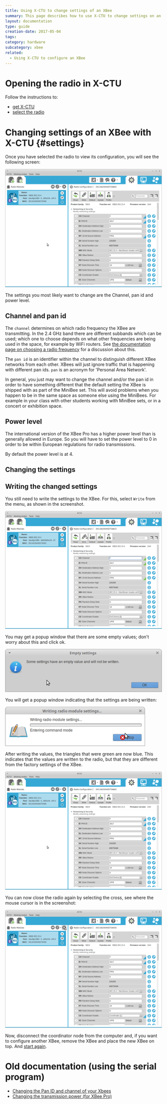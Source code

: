 ```yaml
---
title: Using X-CTU to change settings of an XBee
summary: This page describes how to use X-CTU to change settings on an XBee.
layout: documentation
type: guide
creation-date: 2017-05-04
tags: 
category: hardware
subcategory: xbee
related:
  - Using X-CTU to configure an XBee
---
```


# Opening the radio in X-CTU

Follow the instructions to:

* [get X-CTU](using-x-ctu-to-configure-an-xbee#getting)
* [select the radio](using-x-ctu-to-configure-an-xbee#selectradio)


# Changing settings of an XBee with X-CTU {#settings}

Once you have selected the radio to view its configuration, you will see the following screen:

![](/img/x-ctu-radio-settings.png)

The settings you most likely want to change are the Channel, pan id and power level.

## Channel and pan id

The `channel` determines on which radio frequency the XBee are transmitting. In the 2.4 GHz band there are different subbands which can be used; which one to choose depends on what other frequencies are being used in the space, for example by WiFi routers. See [the documentation page on choosing a radio frequency](choosing-a-radio-frequency-for-the-xbee) for a discussion about this.

The `pan id` is an identifier within the channel to distinguish different XBee networks from each other. XBees will just ignore traffic that is happening with different pan ids. `pan` is an acronym for 'Personal Area Network'.


In general, you just may want to change the channel and/or the pan id in order to have something different that the default setting the XBee is shipped with as part of the MiniBee set. This will avoid problems when you happen to be in the same space as someone else using the MiniBees. For example in your class with other students working with MiniBee sets, or in a concert or exhibition space.

## Power level

The international version of the XBee Pro has a higher power level than is generally allowed in Europe. So you will have to set the power level to 0 in order to be within European regulations for radio transmissions.

By default the power level is at 4.

## Changing the settings


## Writing the changed settings

You still need to write the settings to the XBee. For this, select `Write` from the menu, as shown in the screenshot.

![](/img/x-ctu-select-write-settings.png)

You may get a popup window that there are some empty values; don't worry about this and click ok.

![](/img/x-ctu-warning-empty-values.png)

You will get a popup window indicating that the settings are being written:

![](/img/x-ctu-writing-values.png)

After writing the values, the triangles that were green are now blue. This indicates that the values are written to the radio, but that they are different from the factory settings of the XBee.

![](/img/x-ctu-radio-settings.png)

You can now close the radio again by selecting the cross, see where the mouse cursor is in the screenshot:

![](/img/x-ctu-close-radio.png)

Now, disconnect the coordinator node from the computer and, if you want to configure another XBee, remove the XBee and place the new XBee on top. And [start again](#configure).



# Old documentation (using the serial program)

* [Changing the Pan ID and channel of your Xbees](https://docs.sensestage.eu/old/changing-the-pan-id-and-channel-of-the-xbee)
* [Changing the transmission power (for XBee Pro)](https://docs.sensestage.eu/old/changing-the-power-level-of-the-xbee-pro)

